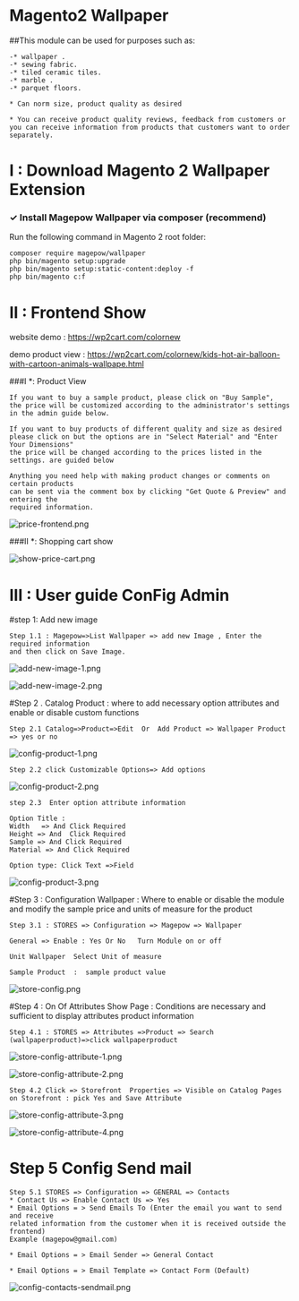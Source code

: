 # Magento2 Wallpaper

##This module can be used for purposes such as:

    -* wallpaper .
    -* sewing fabric.
    -* tiled ceramic tiles.
    -* marble .
    -* parquet floors.

    * Can norm size, product quality as desired

    * You can receive product quality reviews, feedback from customers or 
    you can receive information from products that customers want to order separately.

# I : Download Magento 2 Wallpaper Extension
   ### ✓ Install Magepow Wallpaper via composer (recommend)

Run the following command in Magento 2 root folder:
    
    composer require magepow/wallpaper
    php bin/magento setup:upgrade
    php bin/magento setup:static-content:deploy -f
    php bin/magento c:f

# II : Frontend Show 

website demo : https://wp2cart.com/colornew

demo product view : https://wp2cart.com/colornew/kids-hot-air-balloon-with-cartoon-animals-wallpape.html

 ###I *: Product View
    
    If you want to buy a sample product, please click on "Buy Sample", 
    the price will be customized according to the administrator's settings
    in the admin guide below.
    
    If you want to buy products of different quality and size as desired 
    please click on but the options are in "Select Material" and "Enter Your Dimensions" 
    the price will be changed according to the prices listed in the settings. are guided below
    
    Anything you need help with making product changes or comments on certain products 
    can be sent via the comment box by clicking "Get Quote & Preview" and entering the 
    required information.
    
![price-frontend.png](https://github.com/magepow/magento2-wallpaper/blob/master/media/price-frontend.png)

 ###II *: Shopping cart show

![show-price-cart.png](https://github.com/magepow/magento2-wallpaper/blob/master/media/show-price-cart.png)

# III : User guide ConFig Admin 
#step 1: Add new image 

    Step 1.1 : Magepow=>List Wallpaper => add new Image , Enter the required information 
    and then click on Save Image.

![add-new-image-1.png](https://github.com/magepow/magento2-wallpaper/blob/master/media/add-new-image-1.png)

![add-new-image-2.png](https://github.com/magepow/magento2-wallpaper/blob/master/media/add-new-image-2.png)



#Step 2 . Catalog Product :  where to add necessary option attributes and enable or disable custom functions

    Step 2.1 Catalog=>Product=>Edit  Or  Add Product => Wallpaper Product => yes or no

![config-product-1.png](https://github.com/magepow/magento2-wallpaper/blob/master/media/config-product-1.png)

    Step 2.2 click Customizable Options=> Add options

![config-product-2.png](https://github.com/magepow/magento2-wallpaper/blob/master/media/config-product-2.png)
 
    step 2.3  Enter option attribute information

    Option Title :
    Width   => And Click Required
    Height => And  Click Required
    Sample => And Click Required
    Material => And Click Required

	Option type: Click Text =>Field

![config-product-3.png](https://github.com/magepow/magento2-wallpaper/blob/master/media/config-product-3.png)


#Step 3 : Configuration Wallpaper : Where to enable or disable the module and modify the sample price and units of measure for the product

    Step 3.1 : STORES => Configuration => Magepow => Wallpaper

    General => Enable : Yes Or No   Turn Module on or off

	Unit Wallpaper  Select Unit of measure

	Sample Product  :  sample product value

![store-config.png](https://github.com/magepow/magento2-wallpaper/blob/master/media/store-config.png)

#Step 4 : On Of Attributes Show Page : Conditions are necessary and sufficient to display attributes product information

    Step 4.1 : STORES => Attributes =>Product => Search (wallpaperproduct)=>click wallpaperproduct

![store-config-attribute-1.png](https://github.com/magepow/magento2-wallpaper/blob/master/media/store-config-attribute-1.png)

![store-config-attribute-2.png](https://github.com/magepow/magento2-wallpaper/blob/master/media/store-config-attribute-2.png)

    Step 4.2 Click => Storefront  Properties => Visible on Catalog Pages on Storefront : pick Yes and Save Attribute

![store-config-attribute-3.png](https://github.com/magepow/magento2-wallpaper/blob/master/media/store-config-attribute-3.png)

![store-config-attribute-4.png](https://github.com/magepow/magento2-wallpaper/blob/master/media/store-config-attribute-4.png)



# Step 5 Config Send mail 

    Step 5.1 STORES => Configuration => GENERAL => Contacts
    * Contact Us => Enable Contact Us => Yes
    * Email Options = > Send Emails To (Enter the email you want to send and receive 
    related information from the customer when it is received outside the frontend)
    Example (magepow@gmail.com)
    
    * Email Options = > Email Sender => General Contact
    
    * Email Options = > Email Template => Contact Form (Default)
    

![config-contacts-sendmail.png](https://github.com/magepow/magento2-wallpaper/blob/master/media/config-contacts-sendmail.png)